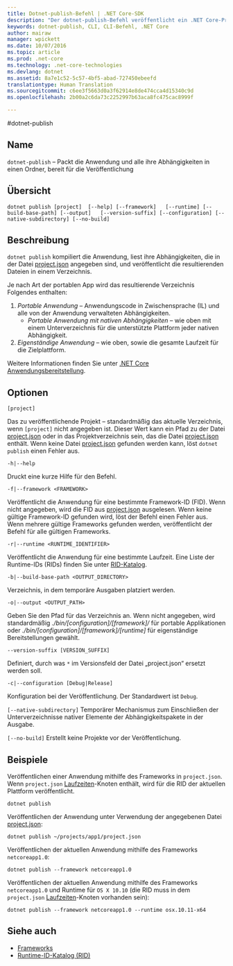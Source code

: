 ```yaml
---
title: Dotnet-publish-Befehl | .NET Core-SDK
description: "Der dotnet-publish-Befehl veröffentlicht ein .NET Core-Projekt in ein Verzeichnis."
keywords: dotnet-publish, CLI, CLI-Befehl, .NET Core
author: mairaw
manager: wpickett
ms.date: 10/07/2016
ms.topic: article
ms.prod: .net-core
ms.technology: .net-core-technologies
ms.devlang: dotnet
ms.assetid: 8a7e1c52-5c57-4bf5-abad-727450ebeefd
translationtype: Human Translation
ms.sourcegitcommit: c6ee3f5663d0a3f62914e8de474cca4d15340c9d
ms.openlocfilehash: 2b00a2c6da73c2252997b63aca8fc475cac8999f

---
```


#<a name="dotnetpublish"></a>dotnet-publish

## <a name="name"></a>Name

`dotnet-publish` – Packt die Anwendung und alle ihre Abhängigkeiten in einen Ordner, bereit für die Veröffentlichung

## <a name="synopsis"></a>Übersicht

`dotnet publish [project] 
    [--help] [--framework]  
    [--runtime] [--build-base-path] [--output]  
    [--version-suffix] [--configuration] [--native-subdirectory] [--no-build]`

## <a name="description"></a>Beschreibung

`dotnet publish` kompiliert die Anwendung, liest ihre Abhängigkeiten, die in der Datei [project.json](project-json.md) angegeben sind, und veröffentlicht die resultierenden Dateien in einem Verzeichnis. 

Je nach Art der portablen App wird das resultierende Verzeichnis Folgendes enthalten:

1. *Portable Anwendung* – Anwendungscode in Zwischensprache (IL) und alle von der Anwendung verwalteten Abhängigkeiten.
    * *Portable Anwendung mit nativen Abhängigkeiten* – wie oben mit einem Unterverzeichnis für die unterstützte Plattform jeder nativen Abhängigkeit. 
2. *Eigenständige Anwendung* – wie oben, sowie die gesamte Laufzeit für die Zielplattform.

Weitere Informationen finden Sie unter [.NET Core Anwendungsbereitstellung](../deploying/index.md).

## <a name="options"></a>Optionen

`[project]` 

Das zu veröffentlichende Projekt – standardmäßig das aktuelle Verzeichnis, wenn `[project]` nicht angegeben ist. Dieser Wert kann ein Pfad zu der Datei [project.json](project-json.md) oder in das Projektverzeichnis sein, das die Datei [project.json](project-json.md) enthält. Wenn keine Datei [project.json](project-json.md) gefunden werden kann, löst `dotnet publish` einen Fehler aus. 

`-h|--help`

Druckt eine kurze Hilfe für den Befehl.  

`-f|--framework <FRAMEWORK>`

Veröffentlicht die Anwendung für eine bestimmte Framework-ID (FID). Wenn nicht angegeben, wird die FID aus [project.json](project-json.md#frameworks) ausgelesen. Wenn keine gültige Framework-ID gefunden wird, löst der Befehl einen Fehler aus. Wenn mehrere gültige Frameworks gefunden werden, veröffentlicht der Befehl für alle gültigen Frameworks. 

`-r|--runtime <RUNTIME_IDENTIFIER>`

Veröffentlicht die Anwendung für eine bestimmte Laufzeit. Eine Liste der Runtime-IDs (RIDs) finden Sie unter [RID-Katalog](../rid-catalog.md).

`-b|--build-base-path <OUTPUT_DIRECTORY>`

Verzeichnis, in dem temporäre Ausgaben platziert werden.

`-o|--output <OUTPUT_PATH>`

Geben Sie den Pfad für das Verzeichnis an. Wenn nicht angegeben, wird standardmäßig *_./bin/[configuration]/[framework]/_* für portable Applikationen oder *_./bin/[configuration]/[framework]/[runtime]_* für eigenständige Bereitstellungen gewählt.

`--version-suffix [VERSION_SUFFIX]`

Definiert, durch was `*` im Versionsfeld der Datei „project.json“ ersetzt werden soll.

`-c|--configuration [Debug|Release]`

Konfiguration bei der Veröffentlichung. Der Standardwert ist `Debug`.

`[--native-subdirectory]` Temporärer Mechanismus zum Einschließen der Unterverzeichnisse nativer Elemente der Abhängigkeitspakete in der Ausgabe. 

`[--no-build]` Erstellt keine Projekte vor der Veröffentlichung.

## <a name="examples"></a>Beispiele

Veröffentlichen einer Anwendung mithilfe des Frameworks in `project.json`. Wenn `project.json` [Laufzeiten](project-json.md#runtimes)-Knoten enthält, wird für die RID der aktuellen Plattform veröffentlicht.

`dotnet publish`

Veröffentlichen der Anwendung unter Verwendung der angegebenen Datei [project.json](project-json.md):

`dotnet publish ~/projects/app1/project.json`
    
Veröffentlichen der aktuellen Anwendung mithilfe des Frameworks `netcoreapp1.0`:

`dotnet publish --framework netcoreapp1.0`
    
Veröffentlichen der aktuellen Anwendung mithilfe des Frameworks `netcoreapp1.0` und Runtime für `OS X 10.10` (die RID muss in dem `project.json` [Laufzeiten](project-json.md#runtimes)-Knoten vorhanden sein):

`dotnet publish --framework netcoreapp1.0 --runtime osx.10.11-x64`

## <a name="see-also"></a>Siehe auch
* [Frameworks](../../standard/frameworks.md)
* [Runtime-ID-Katalog (RID)](../rid-catalog.md)


<!--HONumber=Nov16_HO1-->


